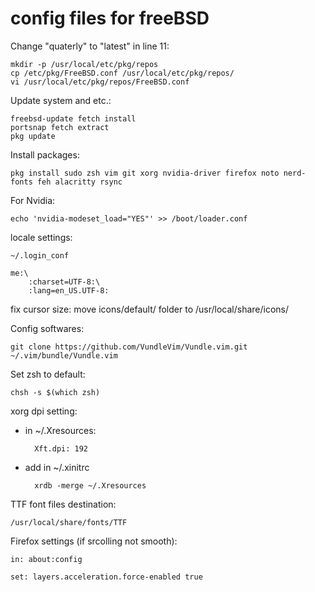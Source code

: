 # config files for freeBSD

Change "quaterly" to "latest" in line 11:

    mkdir -p /usr/local/etc/pkg/repos
    cp /etc/pkg/FreeBSD.conf /usr/local/etc/pkg/repos/
    vi /usr/local/etc/pkg/repos/FreeBSD.conf

Update system and etc.:

    freebsd-update fetch install
    portsnap fetch extract
    pkg update
    
Install packages:

    pkg install sudo zsh vim git xorg nvidia-driver firefox noto nerd-fonts feh alacritty rsync
    
For Nvidia: 

    echo 'nvidia-modeset_load="YES"' >> /boot/loader.conf 
    
locale settings: 
    
    ~/.login_conf
    
    me:\
        :charset=UTF-8:\
        :lang=en_US.UTF-8:
        
fix cursor size:
    move icons/default/ folder to /usr/local/share/icons/
    
Config softwares:
    
    git clone https://github.com/VundleVim/Vundle.vim.git ~/.vim/bundle/Vundle.vim 
    
Set zsh to default:
    
    chsh -s $(which zsh)


xorg dpi setting:
- in ~/.Xresources:
    
        Xft.dpi: 192
- add in ~/.xinitrc

        xrdb -merge ~/.Xresources
TTF font files destination:

    /usr/local/share/fonts/TTF


Firefox settings (if srcolling not smooth):

    in: about:config
  
    set: layers.acceleration.force-enabled true
